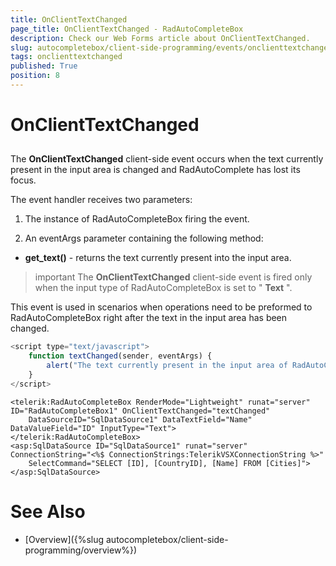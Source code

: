 ```yaml
---
title: OnClientTextChanged
page_title: OnClientTextChanged - RadAutoCompleteBox
description: Check our Web Forms article about OnClientTextChanged.
slug: autocompletebox/client-side-programming/events/onclienttextchanged
tags: onclienttextchanged
published: True
position: 8
---
```


# OnClientTextChanged



## 

The **OnClientTextChanged** client-side event occurs when the text currently present in the input area is changed and RadAutoComplete has lost its focus.

The event handler receives two parameters:

1. The instance of RadAutoCompleteBox firing the event.

1. An eventArgs parameter containing the following method:

* **get_text()** - returns the text currently present into the input area.

>important The **OnClientTextChanged** client-side event is fired only when the input type of RadAutoCompleteBox is set to " **Text** ".
>


This event is used in scenarios when operations need to be preformed to RadAutoCompleteBox right after the text in the input area has been changed.

````JavaScript
<script type="text/javascript">
	function textChanged(sender, eventArgs) {
		alert("The text currently present in the input area of RadAutoCompleteBox is: " + eventArgs.get_text());
	}
</script>
````



````ASPNET
<telerik:RadAutoCompleteBox RenderMode="Lightweight" runat="server" ID="RadAutoCompleteBox1" OnClientTextChanged="textChanged"
	DataSourceID="SqlDataSource1" DataTextField="Name" DataValueField="ID" InputType="Text">
</telerik:RadAutoCompleteBox>
<asp:SqlDataSource ID="SqlDataSource1" runat="server" ConnectionString="<%$ ConnectionStrings:TelerikVSXConnectionString %>"
	SelectCommand="SELECT [ID], [CountryID], [Name] FROM [Cities]"></asp:SqlDataSource>
````



# See Also

 * [Overview]({%slug autocompletebox/client-side-programming/overview%})
